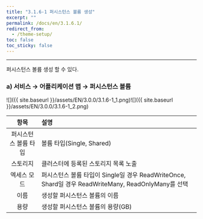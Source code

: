 ```yaml
---
title: "3.1.6-1 퍼시스턴스 볼륨 생성"
excerpt: ""
permalink: /docs/en/3.1.6.1/
redirect_from:
  - /theme-setup/
toc: false
toc_sticky: false
---
```


---
퍼시스턴스 볼륨 생성 할 수 있다.

### a\) 서비스 → 어플리케이션 맵 → 퍼시스턴스 볼륨
![]({{ site.baseurl }}/assets/EN/3.0.0/3.1.6-1_1.png)![]({{ site.baseurl }}/assets/EN/3.0.0/3.1.6-1_2.png)

| **항목** | **설명** |
| :---: | :--- |
| 퍼시스턴스 볼륨 타입 | 볼륨 타입(Single, Shared) |
| 스토리지 | 클러스터에 등록된 스토리지 목록 노출 |
| 엑세스 모드 | 퍼시스턴스 볼륨 타입이 Single일 경우 ReadWriteOnce, Shard일 경우 ReadWriteMany, ReadOnlyMany를 선택 |
| 이름 | 생성할 퍼시스턴스 볼륨의 이름 |
| 용량 | 생성할 퍼시스턴스 볼륨의 용량(GB) |
